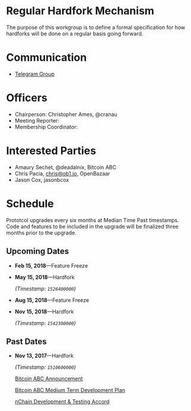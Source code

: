 # Regular Hardfork Mechanism

The purpose of this workgroup is to define a formal specification for how
hardforks will be done on a regular basis going forward.

# Communication

* [Telegram Group](https://t.me/joinchat/HCYr50he2qnG83280xLUfw)

# Officers

 * Chairperson: Christopher Ames, @cranau
 * Meeting Reporter:
 * Membership Coordinator:
 
# Interested Parties

- Amaury Sechet, @deadalnix, Bitcoin ABC
- Chris Pacia, chris@ob1.io, OpenBazaar
- Jason Cox, jasonbcox

# Schedule

Prototcol upgrades every six months at Median Time Past timestamps. Code and features to be included in the upgrade will be finalized three months prior to the upgrade.

## Upcoming Dates

* **Feb 15, 2018**—Feature Freeze

* **May 15, 2018**—Hardfork
  
  _(Timestamp: `1526400000`)_

* **Aug 15, 2018**—Feature Freeze

* **Nov 15, 2018**—Hardfork
  
  _(Timestamp: `1542300000`)_

## Past Dates

* **Nov 13, 2017**—Hardfork
  
  _(Timestamp: `1510600000`)_
  
  [Bitcoin ABC Announcement](https://www.bitcoinabc.org/november)
  
  [Bitcoin ABC Medium Term Development Plan](https://www.bitcoinabc.org/bitcoin-abc-medium-term-development)
  
  [nChain Development & Testing Accord](https://nchain.com/en/blog/bitcoin-cash-development-testing-accord/)
